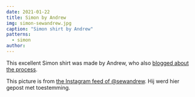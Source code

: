 ```yaml
---
date: 2021-01-22
title: Simon by Andrew
img: simon-sewandrew.jpg
caption: "Simon shirt by Andrew"
patterns:
  - simon
author:
---
```


This excellent Simon shirt was made by Andrew, who also [blogged about the process](https://sewandrew.com/2019/03/13/spiderweb-paper-a-freesewing-shirt/).

<Note>

This picture is from [the Instagram feed of @sewandrew](https://www.instagram.com/sewandrew/). Hij werd hier gepost met toestemming.

</Note>
